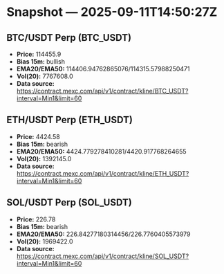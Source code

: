 # Snapshot — 2025-09-11T14:50:27Z

## BTC/USDT Perp (BTC_USDT)
- **Price:** 114455.9
- **Bias 15m:** bullish
- **EMA20/EMA50:** 114406.94762865076/114315.57988250471
- **Vol(20):** 7767608.0
- **Data source:** https://contract.mexc.com/api/v1/contract/kline/BTC_USDT?interval=Min1&limit=60

## ETH/USDT Perp (ETH_USDT)
- **Price:** 4424.58
- **Bias 15m:** bearish
- **EMA20/EMA50:** 4424.779278410281/4420.917768264655
- **Vol(20):** 1392145.0
- **Data source:** https://contract.mexc.com/api/v1/contract/kline/ETH_USDT?interval=Min1&limit=60

## SOL/USDT Perp (SOL_USDT)
- **Price:** 226.78
- **Bias 15m:** bearish
- **EMA20/EMA50:** 226.84277180314456/226.7760405573979
- **Vol(20):** 1969422.0
- **Data source:** https://contract.mexc.com/api/v1/contract/kline/SOL_USDT?interval=Min1&limit=60
